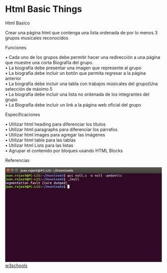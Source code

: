 # Html Basic Things
Html Basico

Crear una página html que contenga una lista ordenada de por lo menos 3 grupos
musicales reconocidos 

Funciones 

• Cada uno de los grupos debe permitir hacer una redirección a una página que muestre una corta Biografía del grupo. <br/>
• La biografía debe presentar una imagen que represente al grupo <br/>
• La biografía debe incluir un botón que permita regresar a la página anterior <br/>
• La biografía debe incluir una tabla con trabajos músicales del grupo(Una selección de máximo 5 <br/>
• La biografía debe incluir una lista no ordenada de los integrantes del grupo <br/>
• La Biografía debe incluir un link a la página web oficial del grupo <br/>

Especificaciones

• Utilizar html heading para diferenciar los títulos <br/>
• Utilizar html paragraphs para diferenciar los párrafos <br/>
• Utilizar html images para agregar las imágenes <br/>
• Utilizar html table para las tablas <br/>
• Utilizar html Lists para las listas <br/>
• Agrupar el contenido por bloques usando HTML Blocks <br/>


 Referencias 
 
 ![alt tag](https://github.com/juancr5/memory-api/blob/master/Respuestas/Imagenes/01%20null.c.png)<br/>
 [w3schools](https://www.w3schools.com/html/)

